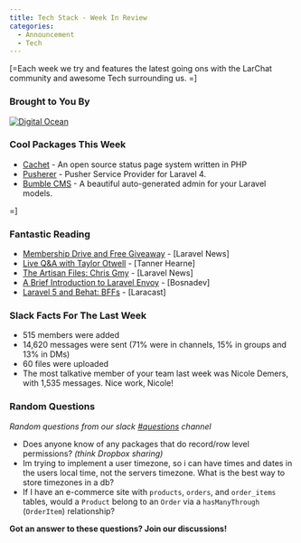 ```yaml
---
title: Tech Stack - Week In Review
categories:
  - Announcement
  - Tech
---
```

<p>
    [=Each week we try and features the latest going ons with the LarChat community and awesome Tech surrounding us. =]
</p>
<p>
   <h3>Brought to You By</h3>
</p>
<p>
    <a href="https://www.digitalocean.com/?refcode=939d6abf4db1">
        <img alt="Digital Ocean" src="/assets/img/digitalocean.png">
    </a>
</p>
<p>
    <h3>Cool Packages This Week</h3>
    <ul>
        <li><a href="https://github.com/cachethq/Cachet">Cachet</a> - An open source status page system written in PHP</li>
        <li><a href="https://github.com/artdarek/pusherer">Pusherer</a> - Pusher Service Provider for Laravel 4.</li>
        <li><a href="http://bumblecms.com/">Bumble CMS</a> - A beautiful auto-generated admin for your Laravel models.</li>
    </ul>
</p>
=]
<p>
    <h3>Fantastic Reading</h3>
    <ul>
        <li><a href="https://laravel-news.com/2015/01/membership-drive-free-giveaway/">Membership Drive and Free Giveaway</a> - [Laravel News]</li>
        <li><a href="https://www.youtube.com/watch?feature=player_embedded&amp;v=XrBoZE_jnSo">Live Q&amp;A with Taylor Otwell</a> - [Tanner Hearne]</li>
        <li><a href="https://laravel-news.com/2015/01/artisan-files-chris-gmyr/">The Artisan Files: Chris Gmy</a> - [Laravel News]</li>
        <li><a href="http://bosnadev.com/2015/01/07/brief-introduction-laravel-envoy/">A Brief Introduction to Laravel Envoy</a> - [Bosnadev]</li>
        <li><a href="https://laracasts.com/lessons/laravel-5-and-behat-bffs">Laravel 5 and Behat: BFFs</a> - [Laracast]</li>
    </ul>
</p>
<p>
    <h3>Slack Facts For The Last Week</h3>
    <ul>
        <li>515 members were added</li>
        <li>14,620 messages were sent (71% were in channels, 15% in groups and 13% in DMs)</li>
        <li>60 files were uploaded</li>
        <li>The most talkative member of your team last week was Nicole Demers, with 1,535 messages. Nice work, Nicole!</li>
    </ul>
</p>
<p>
    <h3>Random Questions</h3>
    <p><em>Random questions from our slack <a href="https://larachat.slack.com/messages/questions/" target="_blank">#questions</a> channel</em></p>
    <ul>
        <li>Does anyone know of any packages that do record/row level permissions? <em>(think Dropbox sharing)</em></li>
        <li>Im trying to implement a user timezone, so i can have times and dates in the users local time, not the servers timezone. What is the best way to store timezones in a db?</li>
        <li>If I have an e-commerce site with <code>products</code>, <code>orders</code>, and <code>order_items</code> tables, would a <code>Product</code> belong to an <code>Order</code> via a <code>hasManyThrough</code> (<code>OrderItem</code>) relationship?</li>
    </ul>
</p>
<p>
    <strong>Got an answer to these questions? Join our discussions!</strong>
</p>